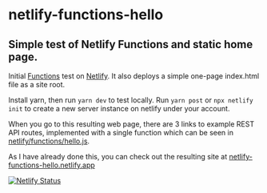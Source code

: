 # netlify-functions-hello

## Simple test of Netlify Functions and static home page.

Initial [Functions](https://docs.netlify.com/functions/overview/) test on [Netlify](https://netlify.com/). It also deploys a simple one-page index.html file as a site root.

Install yarn, then run `yarn dev` to test locally. Run `yarn post` or `npx netlify init` to create a new server instance on netlify under your account.

When you go to this resulting web page, there are 3 links to example REST API routes, implemented with a single function which can be seen in [netlify/functions/hello.js](netlify/functions/hello.js).

As I have already done this, you can check out the resulting site at [netlify-functions-hello.netlify.app](https://netlify-functions-hello.netlify.app/)

[![Netlify Status](https://api.netlify.com/api/v1/badges/97703bbf-2165-4e77-a19c-e703ce3f82d6/deploy-status)](https://app.netlify.com/sites/netlify-functions-hello/deploys)
